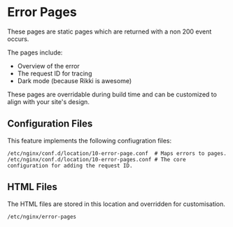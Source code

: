 Error Pages
===========

These pages are static pages which are returned with a non 200 event occurs.

The pages include:

* Overview of the error
* The request ID for tracing
* Dark mode (because Rikki is awesome)

These pages are overridable during build time and can be customized to align with your site's design.

## Configuration Files

This feature implements the following confiugration files:

```
/etc/nginx/conf.d/location/10-error-page.conf  # Maps errors to pages.
/etc/nginx/conf.d/location/10-error-pages.conf # The core configuration for adding the request ID.
```

## HTML Files

The HTML files are stored in this location and overridden for customisation.

```
/etc/nginx/error-pages
```
